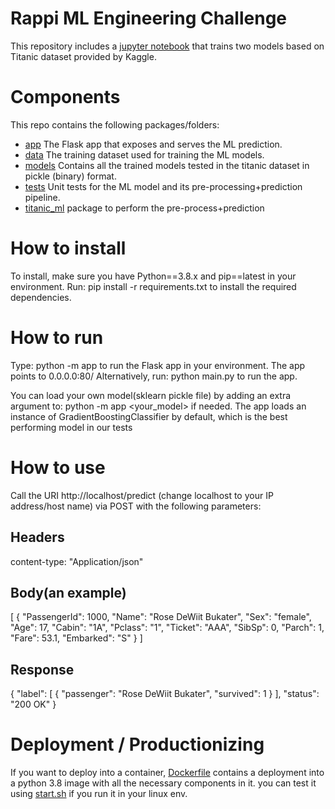 # Rappi ML Engineering Challenge

This repository includes a [jupyter notebook](./notebooks/rappi-ml-challenge.ipynb) that trains two models based on
Titanic dataset provided by Kaggle.

# Components

This repo contains the following packages/folders:

-  [app](./app) The Flask app that exposes and serves the ML prediction.
-  [data](./data) The training dataset used for training the ML models.
-  [models](./models) Contains all the trained models tested in the titanic dataset in pickle (binary) format.
-  [tests](./tests) Unit tests for the ML model and its pre-processing+prediction pipeline.
-  [titanic_ml](./titanic_ml) package to perform the pre-process+prediction

# How to install

To install, make sure you have Python==3.8.x and pip==latest in your environment.
Run: pip install -r requirements.txt to install the required dependencies.

# How to run
Type: python -m app to run the Flask app in your environment. The app points to 0.0.0.0:80/
Alternatively, run: python main.py to run the app.

You can load your own model(sklearn pickle file) by adding an extra argument to:
python -m app <your_model> if needed. The app loads an instance of GradientBoostingClassifier by default, which is the best performing model in our tests 

# How to use
Call the URI http://localhost/predict (change localhost to your IP address/host name) via POST with the following parameters:

## Headers
content-type: "Application/json"
## Body(an example)
[
    {
        "PassengerId": 1000,
        "Name": "Rose DeWiit Bukater",
        "Sex": "female",
        "Age": 17,
        "Cabin": "1A",
        "Pclass": "1",
        "Ticket": "AAA",
        "SibSp": 0,
        "Parch": 1,
        "Fare": 53.1,
        "Embarked": "S"
    }
]

## Response
{
    "label": [
        {
            "passenger": "Rose DeWiit Bukater",
            "survived": 1
        }
    ],
    "status": "200 OK"
}

# Deployment / Productionizing

If you want to deploy into a container, [Dockerfile](./Dockerfile) contains a deployment into a python 3.8 image with all the necessary components in it.
you can test it using [start.sh](./start.sh) if you run it in your linux env.